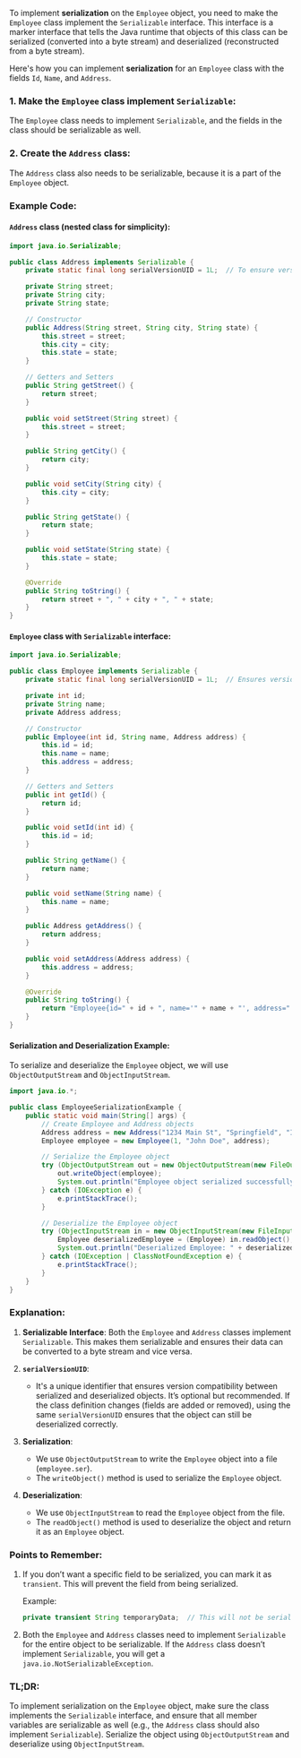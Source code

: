 To implement **serialization** on the `Employee` object, you need to make the `Employee` class implement the `Serializable` interface. This interface is a marker interface that tells the Java runtime that objects of this class can be serialized (converted into a byte stream) and deserialized (reconstructed from a byte stream).

Here's how you can implement **serialization** for an `Employee` class with the fields `Id`, `Name`, and `Address`.

### 1. **Make the `Employee` class implement `Serializable`**:
The `Employee` class needs to implement `Serializable`, and the fields in the class should be serializable as well.

### 2. **Create the `Address` class**:
The `Address` class also needs to be serializable, because it is a part of the `Employee` object.

### Example Code:

#### `Address` class (nested class for simplicity):
```java
import java.io.Serializable;

public class Address implements Serializable {
    private static final long serialVersionUID = 1L;  // To ensure version compatibility during serialization

    private String street;
    private String city;
    private String state;

    // Constructor
    public Address(String street, String city, String state) {
        this.street = street;
        this.city = city;
        this.state = state;
    }

    // Getters and Setters
    public String getStreet() {
        return street;
    }

    public void setStreet(String street) {
        this.street = street;
    }

    public String getCity() {
        return city;
    }

    public void setCity(String city) {
        this.city = city;
    }

    public String getState() {
        return state;
    }

    public void setState(String state) {
        this.state = state;
    }

    @Override
    public String toString() {
        return street + ", " + city + ", " + state;
    }
}
```

#### `Employee` class with `Serializable` interface:
```java
import java.io.Serializable;

public class Employee implements Serializable {
    private static final long serialVersionUID = 1L;  // Ensures version compatibility during serialization

    private int id;
    private String name;
    private Address address;

    // Constructor
    public Employee(int id, String name, Address address) {
        this.id = id;
        this.name = name;
        this.address = address;
    }

    // Getters and Setters
    public int getId() {
        return id;
    }

    public void setId(int id) {
        this.id = id;
    }

    public String getName() {
        return name;
    }

    public void setName(String name) {
        this.name = name;
    }

    public Address getAddress() {
        return address;
    }

    public void setAddress(Address address) {
        this.address = address;
    }

    @Override
    public String toString() {
        return "Employee{id=" + id + ", name='" + name + "', address=" + address + "}";
    }
}
```

#### Serialization and Deserialization Example:
To serialize and deserialize the `Employee` object, we will use `ObjectOutputStream` and `ObjectInputStream`.

```java
import java.io.*;

public class EmployeeSerializationExample {
    public static void main(String[] args) {
        // Create Employee and Address objects
        Address address = new Address("1234 Main St", "Springfield", "IL");
        Employee employee = new Employee(1, "John Doe", address);

        // Serialize the Employee object
        try (ObjectOutputStream out = new ObjectOutputStream(new FileOutputStream("employee.ser"))) {
            out.writeObject(employee);
            System.out.println("Employee object serialized successfully.");
        } catch (IOException e) {
            e.printStackTrace();
        }

        // Deserialize the Employee object
        try (ObjectInputStream in = new ObjectInputStream(new FileInputStream("employee.ser"))) {
            Employee deserializedEmployee = (Employee) in.readObject();
            System.out.println("Deserialized Employee: " + deserializedEmployee);
        } catch (IOException | ClassNotFoundException e) {
            e.printStackTrace();
        }
    }
}
```

### Explanation:

1. **Serializable Interface**: Both the `Employee` and `Address` classes implement `Serializable`. This makes them serializable and ensures their data can be converted to a byte stream and vice versa.

2. **`serialVersionUID`**:
    - It's a unique identifier that ensures version compatibility between serialized and deserialized objects. It’s optional but recommended. If the class definition changes (fields are added or removed), using the same `serialVersionUID` ensures that the object can still be deserialized correctly.

3. **Serialization**:
    - We use `ObjectOutputStream` to write the `Employee` object into a file (`employee.ser`).
    - The `writeObject()` method is used to serialize the `Employee` object.

4. **Deserialization**:
    - We use `ObjectInputStream` to read the `Employee` object from the file.
    - The `readObject()` method is used to deserialize the object and return it as an `Employee` object.

### Points to Remember:
1. If you don’t want a specific field to be serialized, you can mark it as `transient`. This will prevent the field from being serialized.

   Example:
   ```java
   private transient String temporaryData;  // This will not be serialized.
   ```

2. Both the `Employee` and `Address` classes need to implement `Serializable` for the entire object to be serializable. If the `Address` class doesn’t implement `Serializable`, you will get a `java.io.NotSerializableException`.

### TL;DR:
To implement serialization on the `Employee` object, make sure the class implements the `Serializable` interface, and ensure that all member variables are serializable as well (e.g., the `Address` class should also implement `Serializable`). Serialize the object using `ObjectOutputStream` and deserialize using `ObjectInputStream`.